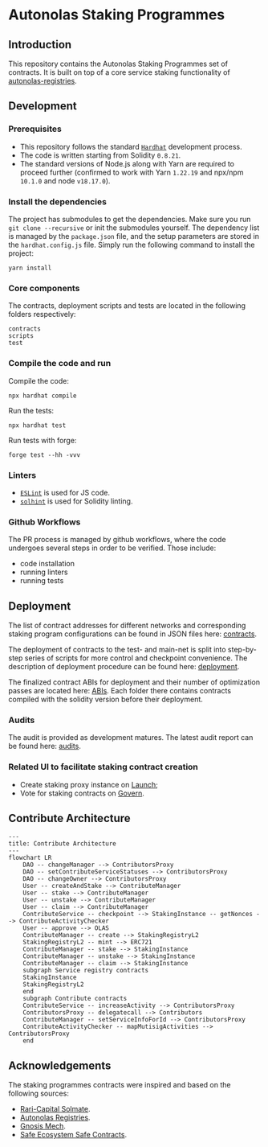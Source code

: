 # Autonolas Staking Programmes

## Introduction
This repository contains the Autonolas Staking Programmes set of contracts. It is built on top of a core service staking
functionality of [autonolas-registries](https://github.com/valory-xyz/autonolas-registries).

## Development

### Prerequisites
- This repository follows the standard [`Hardhat`](https://hardhat.org/tutorial/) development process.
- The code is written starting from Solidity `0.8.21`.
- The standard versions of Node.js along with Yarn are required to proceed further (confirmed to work with Yarn `1.22.19` and npx/npm `10.1.0` and node `v18.17.0`).

### Install the dependencies
The project has submodules to get the dependencies. Make sure you run `git clone --recursive` or init the submodules yourself.
The dependency list is managed by the `package.json` file, and the setup parameters are stored in the `hardhat.config.js` file.
Simply run the following command to install the project:
```
yarn install
```

### Core components
The contracts, deployment scripts and tests are located in the following folders respectively:
```
contracts
scripts
test
```

### Compile the code and run
Compile the code:
```
npx hardhat compile
```
Run the tests:
```
npx hardhat test
```
Run tests with forge:
```
forge test --hh -vvv
```


### Linters
- [`ESLint`](https://eslint.org) is used for JS code.
- [`solhint`](https://github.com/protofire/solhint) is used for Solidity linting.


### Github Workflows
The PR process is managed by github workflows, where the code undergoes several steps in order to be verified.
Those include:
- code installation
- running linters
- running tests

## Deployment
The list of contract addresses for different networks and corresponding staking program configurations can be found in JSON files here:
[contracts](https://github.com/valory-xyz/autonolas-staking-programmes/blob/main/scripts/deployment).

The deployment of contracts to the test- and main-net is split into step-by-step series of scripts for more control and checkpoint convenience.
The description of deployment procedure can be found here: [deployment](https://github.com/valory-xyz/autonolas-staking-programmes/blob/main/scripts/deployment).

The finalized contract ABIs for deployment and their number of optimization passes are located here: [ABIs](https://github.com/valory-xyz/autonolas-staking-programmes/blob/main/abis).
Each folder there contains contracts compiled with the solidity version before their deployment.

### Audits
The audit is provided as development matures. The latest audit report can be found here: [audits](https://github.com/valory-xyz/autonolas-staking-programmes/blob/main/audits).

### Related UI to facilitate staking contract creation
- Create staking proxy instance on [Launch](https://launch.olas.network/);
- Vote for staking contracts on [Govern](https://govern.olas.network/).

## Contribute Architecture
```mermaid
---
title: Contribute Architecture
---
flowchart LR
    DAO -- changeManager --> ContributorsProxy
    DAO -- setContributeServiceStatuses --> ContributorsProxy
    DAO -- changeOwner --> ContributorsProxy
    User -- createAndStake --> ContributeManager
    User -- stake --> ContributeManager
    User -- unstake --> ContributeManager
    User -- claim --> ContributeManager
    ContributeService -- checkpoint --> StakingInstance -- getNonces --> ContributeActivityChecker
    User -- approve --> OLAS
    ContributeManager -- create --> StakingRegistryL2
    StakingRegistryL2 -- mint --> ERC721
    ContributeManager -- stake --> StakingInstance
    ContributeManager -- unstake --> StakingInstance
    ContributeManager -- claim --> StakingInstance
    subgraph Service registry contracts
    StakingInstance
    StakingRegistryL2
    end
    subgraph Contribute contracts
    ContributeService -- increaseActivity --> ContributorsProxy
    ContributorsProxy -- delegatecall --> Contributors
    ContributeManager -- setServiceInfoForId --> ContributorsProxy
    ContributeActivityChecker -- mapMutisigActivities --> ContributorsProxy
    end
```

## Acknowledgements
The staking programmes contracts were inspired and based on the following sources:
- [Rari-Capital Solmate](https://github.com/Rari-Capital/solmate).
- [Autonolas Registries](https://github.com/valory-xyz/autonolas-registries).
- [Gnosis Mech](https://github.com/gnosis/mech).
- [Safe Ecosystem Safe Contracts](https://github.com/safe-global/safe-contracts).